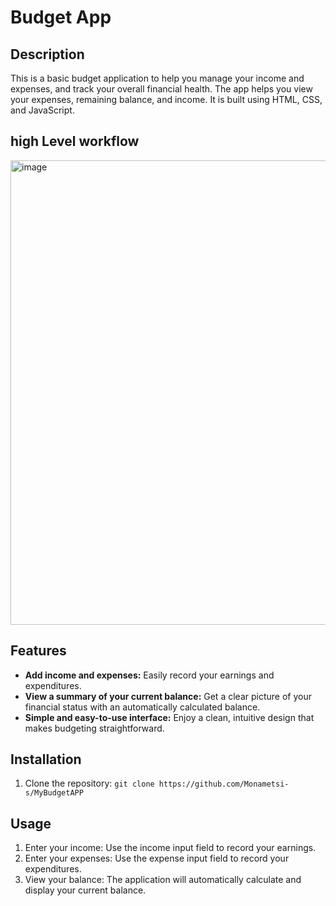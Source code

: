 # Budget App

## Description

This is a basic budget application to help you manage your income and expenses, and track your overall financial health. The app helps you view your expenses, remaining balance, and income. It is built using HTML, CSS, and JavaScript.

## high Level workflow
<img width="1270" height="743" alt="image" src="https://github.com/user-attachments/assets/f27615ce-1dfe-4828-b260-efa22570b876" />

## Features

* **Add income and expenses:** Easily record your earnings and expenditures.
* **View a summary of your current balance:** Get a clear picture of your financial status with an automatically calculated balance.
* **Simple and easy-to-use interface:** Enjoy a clean, intuitive design that makes budgeting straightforward.

## Installation

1.  Clone the repository: `git clone https://github.com/Monametsi-s/MyBudgetAPP`

## Usage

1.  Enter your income: Use the income input field to record your earnings.
2.  Enter your expenses: Use the expense input field to record your expenditures.
3.  View your balance: The application will automatically calculate and display your current balance.

